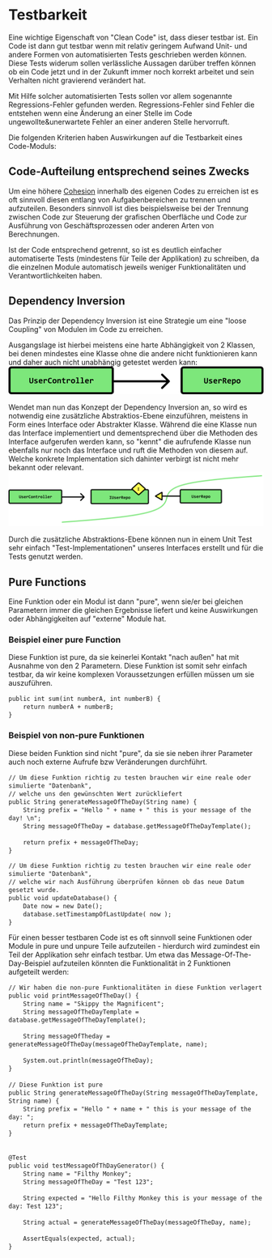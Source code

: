 # Testbarkeit

Eine wichtige Eigenschaft von "Clean Code" ist, dass dieser testbar ist.
Ein Code ist dann gut testbar wenn mit relativ geringem Aufwand Unit- und andere Formen von automatisierten Tests geschrieben werden können. Diese Tests widerum sollen verlässliche Aussagen darüber treffen können ob ein Code jetzt und in der Zukunft immer noch korrekt arbeitet und sein Verhalten nicht gravierend verändert hat.

Mit Hilfe solcher automatisierten Tests sollen vor allem sogenannte Regressions-Fehler gefunden werden. Regressions-Fehler sind Fehler die entstehen wenn eine Änderung an einer Stelle im Code ungewollte&unerwartete Fehler an einer anderen Stelle hervorruft.

Die folgenden Kriterien haben Auswirkungen auf die Testbarkeit eines Code-Moduls:

## Code-Aufteilung entsprechend seines Zwecks
Um eine höhere [Cohesion](module-2/single-responsibility-principle) innerhalb des eigenen Codes zu erreichen ist es oft sinnvoll diesen entlang von Aufgabenbereichen zu trennen und aufzuteilen.
Besonders sinnvoll ist dies beispielsweise bei der Trennung zwischen Code zur Steuerung der grafischen Oberfläche und Code zur Ausführung von Geschäftsprozessen oder anderen Arten von Berechnungen.

Ist der Code entsprechend getrennt, so ist es deutlich einfacher automatiserte Tests (mindestens für Teile der Applikation) zu schreiben, da die einzelnen Module automatisch jeweils weniger Funktionalitäten und Verantwortlichkeiten haben.

## Dependency Inversion
Das Prinzip der Dependency Inversion ist eine Strategie um eine "loose Coupling" von Modulen im Code zu erreichen.

Ausgangslage ist hierbei meistens eine harte Abhängigkeit von 2 Klassen, bei denen mindestes eine Klasse ohne die andere nicht funktionieren kann und daher auch nicht unabhängig getestet werden kann:
![before-dependency-inversion.svg](/img/before-dependency-inversion.svg)

Wendet man nun das Konzept der Dependency Inversion an, so wird es notwendig eine zusätzliche Abstraktios-Ebene einzuführen, meistens in Form eines Interface oder Abstrakter Klasse. Während die eine Klasse nun das Interface implementiert und dementsprechend über die Methoden des Interface aufgerufen werden kann, so "kennt" die aufrufende Klasse nun ebenfalls nur noch das Interface und ruft die Methoden von diesem auf. Welche konkrete Implementation sich dahinter verbirgt ist nicht mehr bekannt oder relevant.
![after-dependency-inversion.svg](/img/after-dependency-inversion.svg)

Durch die zusätzliche Abstraktions-Ebene können nun in einem Unit Test sehr einfach "Test-Implementationen" unseres Interfaces erstellt und für die Tests genutzt werden.

## Pure Functions
Eine Funktion oder ein Modul ist dann "pure", wenn sie/er bei gleichen Parametern immer die gleichen Ergebnisse liefert und keine Auswirkungen oder Abhängigkeiten auf "externe" Module hat.

### Beispiel einer pure Function
Diese Funktion ist pure, da sie keinerlei Kontakt "nach außen" hat mit Ausnahme von den 2 Parametern.
Diese Funktion ist somit sehr einfach testbar, da wir keine komplexen Voraussetzungen erfüllen müssen um sie auszuführen.

```
public int sum(int numberA, int numberB) {
    return numberA + numberB;
}
```

### Beispiel von non-pure Funktionen
Diese beiden Funktion sind nicht "pure", da sie sie neben ihrer Parameter auch noch externe Aufrufe bzw Veränderungen durchführt.


```
// Um diese Funktion richtig zu testen brauchen wir eine reale oder simulierte "Datenbank", 
// welche uns den gewünschten Wert zurückliefert
public String generateMessageOfTheDay(String name) {
    String prefix = "Hello " + name + " this is your message of the day! \n";
    String messageOfTheDay = database.getMessageOfTheDayTemplate();
    
    return prefix + messageOfTheDay;
}
```

```
// Um diese Funktion richtig zu testen brauchen wir eine reale oder simulierte "Datenbank", 
// welche wir nach Ausführung überprüfen können ob das neue Datum gesetzt wurde.
public void updateDatabase() {
    Date now = new Date();
    database.setTimestampOfLastUpdate( now );
}
```

Für einen besser testbaren Code ist es oft sinnvoll seine Funktionen oder Module in pure und unpure Teile aufzuteilen - hierdurch wird zumindest ein Teil der Applikation sehr einfach testbar.
Um etwa das Message-Of-The-Day-Beispiel aufzuteilen könnten die Funktionalität in 2 Funktionen aufgeteilt werden:

``` 
// Wir haben die non-pure Funktionalitäten in diese Funktion verlagert
public void printMessageOfTheDay() {
    String name = "Skippy the Magnificent";
    String messageOfTheDayTemplate = database.getMessageOfTheDayTemplate();

    String messageOfTheday = generateMessageOfTheDay(messageOfTheDayTemplate, name);

    System.out.println(messageOfTheDay);
}

// Diese Funktion ist pure
public String generateMessageOfTheDay(String messageOfTheDayTemplate, String name) {
    String prefix = "Hello " + name + " this is your message of the day: ";
    return prefix + messageOfTheDayTemplate;
}


@Test
public void testMessageOfThDayGenerator() {
    String name = "Filthy Monkey";
    String messageOfTheDay = "Test 123";

    String expected = "Hello Filthy Monkey this is your message of the day: Test 123";

    String actual = generateMessageOfTheDay(messageOfTheDay, name);

    AssertEquals(expected, actual);
}

```